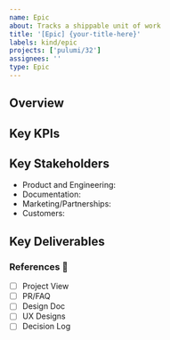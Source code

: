 ```yaml
---
name: Epic
about: Tracks a shippable unit of work
title: '[Epic] {your-title-here}'
labels: kind/epic
projects: ['pulumi/32']
assignees: ''
type: Epic
---
```


## Overview
<!-- Start with a one- to three-sentence summary that should be understandable by any Pulumian or community member, even those without any context on the work. -->

## Key KPIs
<!-- What KPIs should this Epic will move; what could we measure to observe that this project was successful? -->

## Key Stakeholders
- Product and Engineering: <!-- Teams and individuals involved in the design and implementation -->
- Documentation: <!-- Representative from the docs team -->
- Marketing/Partnerships: <!-- Representative from the Marketing team -->
- Customers: <!-- [Tracking Issue](add-link-and-uncomment) -->

## Key Deliverables
<!-- List any discrete chunks of work or milestones that are planned in the epic (eg. subcomponent A, dogfood release, beta, etc.) -->

### References 📔

<!-- Any project that is more than one iteration should have a Project Board using this [template](https://github.com/orgs/pulumi/projects/131).  -->
- [ ] Project View <!-- [Link](add-link-and-uncomment) -->
- [ ] PR/FAQ <!-- [Link](add-link-and-uncomment) -->
- [ ] Design Doc <!-- [Link](add-link-and-uncomment) -->
- [ ] UX Designs <!-- [Link](add-link-and-uncomment) -->
- [ ] Decision Log <!-- [Link](add-link-and-uncomment) -->

<!-- Work items should be added to the project board linked above  -->
